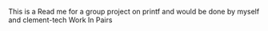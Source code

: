 This is a Read me for a group project on printf and would be done by myself and clement-tech
Work In Pairs
